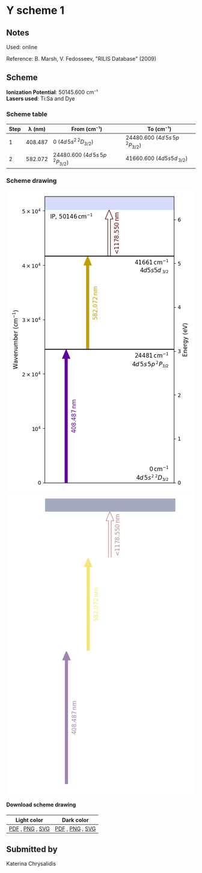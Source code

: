 # Y scheme 1

## Notes

Used: online

Reference: B. Marsh, V. Fedosseev, "RILIS Database" (2009)



## Scheme

**Ionization Potential**: 50145.600 cm⁻¹  
**Lasers used**: Ti:Sa and Dye

### Scheme table

| Step | λ (nm)  |              From (cm⁻¹)              |               To (cm⁻¹)               |
| ---- | ------- | ------------------------------------- | ------------------------------------- |
| 1    | 408.487 | 0 ($4d\,5s^{2}\,^{2}D_{3/2}$)         | 24480.600 ($4d\,5s\,5p\,^{2}P_{3/2}$) |
| 2    | 582.072 | 24480.600 ($4d\,5s\,5p\,^{2}P_{3/2}$) | 41660.600 ($4d5s5d\,_{3/2}$)          |


### Scheme drawing

![y scheme, light mode](y-001/y-001-light.png#only-light)
![y scheme, dark mode](y-001/y-001-dark-web.png#only-dark)

#### Download scheme drawing

|                                         Light color                                         |                                        Dark color                                        |
| ------------------------------------------------------------------------------------------- | ---------------------------------------------------------------------------------------- |
| [PDF](y-001/y-001-light.pdf) , [PNG](y-001/y-001-light.png) , [SVG](y-001/y-001-light.svg)  | [PDF](y-001/y-001-dark.pdf) , [PNG](y-001/y-001-dark.png) , [SVG](y-001/y-001-dark.svg)  |


## Submitted by

Katerina Chrysalidis

